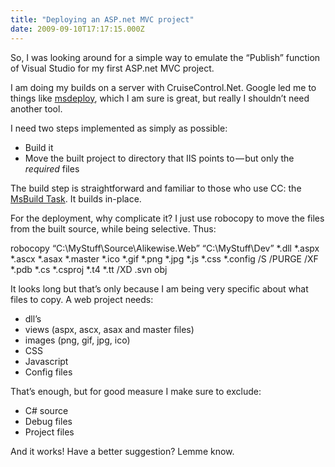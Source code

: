 ```yaml
---
title: "Deploying an ASP.net MVC project"
date: 2009-09-10T17:17:15.000Z
---
```


So, I was looking around for a simple way to emulate the “Publish” function of Visual Studio for my first ASP.net MVC project.

I am doing my builds on a server with CruiseControl.Net. Google led me to things like [msdeploy](http://blogs.iis.net/msdeploy/), which I am sure is great, but really I shouldn’t need another tool.

I need two steps implemented as simply as possible:

*   Build it
*   Move the built project to directory that IIS points to — but only the _required_ files

The build step is straightforward and familiar to those who use CC: the [MsBuild Task](http://confluence.public.thoughtworks.org/display/CCNET/MsBuild+Task). It builds in-place.

For the deployment, why complicate it? I just use robocopy to move the files from the built source, while being selective. Thus:

robocopy “C:\MyStuff\Source\Alikewise.Web” “C:\MyStuff\Dev” *.dll *.aspx *.ascx *.asax *.master *.ico *.gif *.png *.jpg *.js *.css *.config /S /PURGE /XF *.pdb *.cs *.csproj *.t4 *.tt /XD .svn obj

It looks long but that’s only because I am being very specific about what files to copy. A web project needs:

*   dll’s
*   views (aspx, ascx, asax and master files)
*   images (png, gif, jpg, ico)
*   CSS
*   Javascript
*   Config files

That’s enough, but for good measure I make sure to exclude:

*   C# source
*   Debug files
*   Project files

And it works! Have a better suggestion? Lemme know.
